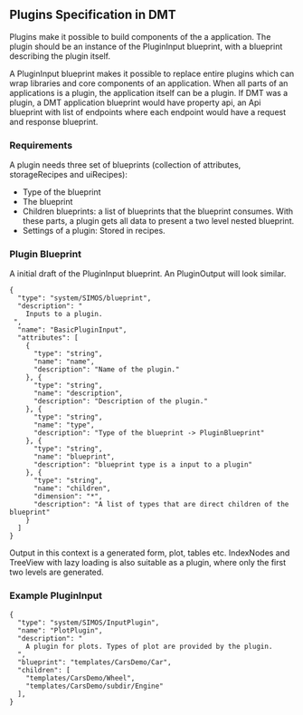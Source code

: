 ## Plugins Specification in DMT
Plugins make it possible to build components of the a application. 
The plugin should be an instance of the PluginInput blueprint, with a blueprint describing the plugin itself. 

A PluginInput blueprint makes it possible to replace entire plugins which can wrap libraries and core components of an application. 
When all parts of an applications is a plugin, the application itself can be a plugin. If DMT was a plugin, a DMT application blueprint 
would have property api, an Api blueprint with list of endpoints where each endpoint would have a request and response blueprint. 

### Requirements    
A plugin needs three set of blueprints (collection of attributes, storageRecipes and uiRecipes):
- Type of the blueprint
- The blueprint
- Children blueprints: a list of blueprints that the blueprint consumes.
With these parts, a plugin gets all data to present a two level nested blueprint. 
- Settings of a plugin: Stored in recipes.  

### Plugin Blueprint
A initial draft of the PluginInput blueprint. An PluginOutput will look similar.

```
{
  "type": "system/SIMOS/blueprint",
  "description": "
    Inputs to a plugin.
 ",
  "name": "BasicPluginInput",
  "attributes": [
    {
      "type": "string",
      "name": "name",
      "description": "Name of the plugin."
    }, {
      "type": "string",
      "name": "description",
      "description": "Description of the plugin."
    }, {
      "type": "string",
      "name": "type",
      "description": "Type of the blueprint -> PluginBlueprint"
    }, {
      "type": "string",
      "name": "blueprint",
      "description": "blueprint type is a input to a plugin"
    }, {
      "type": "string",
      "name": "children",
      "dimension": "*",
      "description": "A list of types that are direct children of the blueprint"
    }
  ]
}
```
Output in this context is a generated form, plot, tables etc. 
IndexNodes and TreeView with lazy loading is also suitable as a plugin, 
where only the first two levels are generated. 

### Example PluginInput
```
{
  "type": "system/SIMOS/InputPlugin",
  "name": "PlotPlugin",
  "description": "
    A plugin for plots. Types of plot are provided by the plugin.
  ",
  "blueprint": "templates/CarsDemo/Car",
  "children": [
    "templates/CarsDemo/Wheel",
    "templates/CarsDemo/subdir/Engine"
  ],
}
```